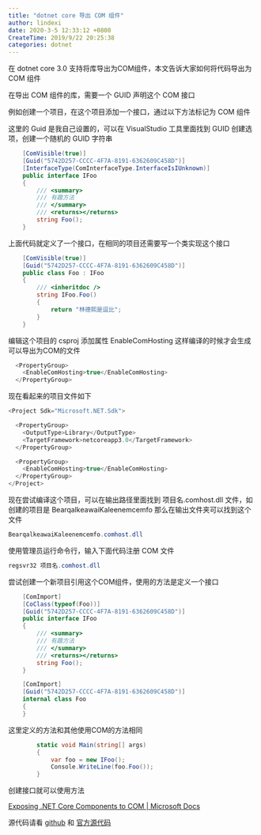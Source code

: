 ```yaml
---
title: "dotnet core 导出 COM 组件"
author: lindexi
date: 2020-3-5 12:33:12 +0800
CreateTime: 2019/9/22 20:25:38
categories: dotnet
---
```


在 dotnet core 3.0 支持将库导出为COM组件，本文告诉大家如何将代码导出为 COM 组件

<!--more-->


<!-- CreateTime:2019/9/22 20:25:38 -->

<!-- csdn -->

在导出 COM 组件的库，需要一个 GUID 声明这个 COM 接口

例如创建一个项目，在这个项目添加一个接口，通过以下方法标记为 COM 组件

这里的 Guid 是我自己设置的，可以在 VisualStudio 工具里面找到 GUID 创建选项，创建一个随机的 GUID 字符串

```csharp
    [ComVisible(true)]
    [Guid("5742D257-CCCC-4F7A-8191-6362609C458D")]
    [InterfaceType(ComInterfaceType.InterfaceIsIUnknown)]
    public interface IFoo
    {
        /// <summary>
        /// 有趣方法
        /// </summary>
        /// <returns></returns>
        string Foo();
    }

```

上面代码就定义了一个接口，在相同的项目还需要写一个类实现这个接口

```csharp
    [ComVisible(true)]
    [Guid("5742D257-CCCC-4F7A-8191-6362609C458D")]
    public class Foo : IFoo
    {
        /// <inheritdoc />
        string IFoo.Foo()
        {
            return "林德熙是逗比";
        }
    }
```

编辑这个项目的 csproj 添加属性 EnableComHosting 这样编译的时候才会生成可以导出为COM的文件

```csharp
  <PropertyGroup>
    <EnableComHosting>true</EnableComHosting>
  </PropertyGroup>
```

现在看起来的项目文件如下

```csharp
<Project Sdk="Microsoft.NET.Sdk">

  <PropertyGroup>
    <OutputType>Library</OutputType>
    <TargetFramework>netcoreapp3.0</TargetFramework>
  </PropertyGroup>

  <PropertyGroup>
    <EnableComHosting>true</EnableComHosting>
  </PropertyGroup>
</Project>
```

现在尝试编译这个项目，可以在输出路径里面找到 项目名.comhost.dll 文件，如创建的项目是 BearqalkeawaiKaleenemcemfo 那么在输出文件夹可以找到这个文件

```csharp
BearqalkeawaiKaleenemcemfo.comhost.dll
```

使用管理员运行命令行，输入下面代码注册 COM 文件

```csharp
regsvr32 项目名.comhost.dll
```

尝试创建一个新项目引用这个COM组件，使用的方法是定义一个接口

```csharp
    [ComImport]
    [CoClass(typeof(Foo))]
    [Guid("5742D257-CCCC-4F7A-8191-6362609C458D")]
    public interface IFoo
    {
        /// <summary>
        /// 有趣方法
        /// </summary>
        /// <returns></returns>
        string Foo();
    }

    [ComImport]
    [Guid("5742D257-CCCC-4F7A-8191-6362609C458D")]
    internal class Foo
    {
    }
```

这里定义的方法和其他使用COM的方法相同

```csharp
        static void Main(string[] args)
        {
            var foo = new IFoo();
            Console.WriteLine(foo.Foo());
        }
```

创建接口就可以使用方法

[Exposing .NET Core Components to COM | Microsoft Docs](https://docs.microsoft.com/en-us/dotnet/core/native-interop/expose-components-to-com )

源代码请看 [github](https://github.com/lindexi/lindexi_gd/tree/de3c493051f15be07c4327e797d081c6869c6f93/BearqalkeawaiKaleenemcemfo) 和 [官方源代码](https://github.com/dotnet/samples/tree/master/core/extensions/COMServerDemo) 

